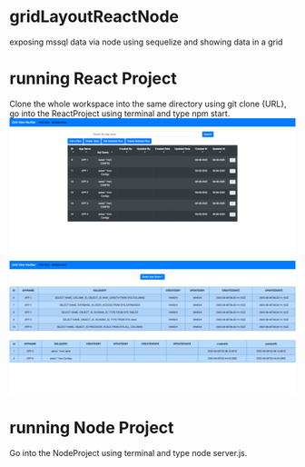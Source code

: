 # gridLayoutReactNode
exposing mssql data via node using sequelize and showing data in a grid 
# running React Project
Clone the whole workspace into the same directory using git clone {URL}, go into the ReactProject using terminal and type npm start.
![Screenshot](screenshot-1.png)
![Screenshot](screenshot-2.png)
# running Node Project
Go into the NodeProject using terminal and type node server.js.
